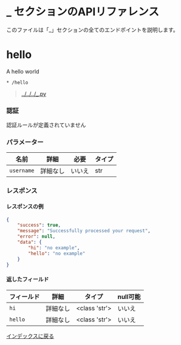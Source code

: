 
# _ セクションのAPIリファレンス

このファイルは「_」セクションの全てのエンドポイントを説明します。

# hello

A hello world

```http
* /hello
```

> [../../../_.py](../../../_.py#L6)

### 認証

認証ルールが定義されていません

### パラメーター

| 名前         | 詳細                      | 必要         | タイプ             |
| ------------ | -------------------------------- | ---------------- | ---------------- |
| `username` | 詳細なし  | いいえ            | str            |

### レスポンス

#### レスポンスの例

```json
{
    "success": true,
    "message": "Successfully processed your request",
    "error": null,
    "data": {
        "hi": "no example",
        "hello": "no example"
    }
}

```

#### 返したフィールド

| フィールド        | 詳細                      | タイプ   | null可能  |
| ----------   | -------------------------------- | ------ | --------- |
| `hi` | 詳細なし  | <class 'str'>      | いいえ      |
| `hello` | 詳細なし  | <class 'str'>      | いいえ      |

[インデックスに戻る](../%E3%81%AF%E3%81%98%E3%82%81%E3%81%AB.md#インデックス)